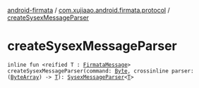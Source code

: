 [android-firmata](../index.md) / [com.xujiaao.android.firmata.protocol](index.md) / [createSysexMessageParser](./create-sysex-message-parser.md)

# createSysexMessageParser

`inline fun <reified T : `[`FirmataMessage`](-firmata-message.md)`> createSysexMessageParser(command: `[`Byte`](https://kotlinlang.org/api/latest/jvm/stdlib/kotlin/-byte/index.html)`, crossinline parser: (`[`ByteArray`](https://kotlinlang.org/api/latest/jvm/stdlib/kotlin/-byte-array/index.html)`) -> `[`T`](create-sysex-message-parser.md#T)`): `[`SysexMessageParser`](-sysex-message-parser/index.md)`<`[`T`](create-sysex-message-parser.md#T)`>`
